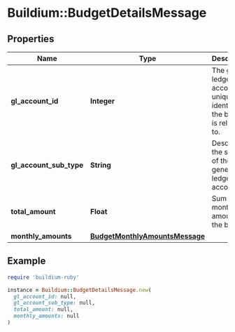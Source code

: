 # Buildium::BudgetDetailsMessage

## Properties

| Name | Type | Description | Notes |
| ---- | ---- | ----------- | ----- |
| **gl_account_id** | **Integer** | The general ledger account unique identifier the budget is related to. | [optional] |
| **gl_account_sub_type** | **String** | Describes the subtype of the general ledger account. | [optional] |
| **total_amount** | **Float** | Sum of all monthly amounts in the budget. | [optional] |
| **monthly_amounts** | [**BudgetMonthlyAmountsMessage**](BudgetMonthlyAmountsMessage.md) |  | [optional] |

## Example

```ruby
require 'buildium-ruby'

instance = Buildium::BudgetDetailsMessage.new(
  gl_account_id: null,
  gl_account_sub_type: null,
  total_amount: null,
  monthly_amounts: null
)
```

